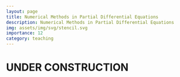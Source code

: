 ```yaml
---
layout: page
title: Numerical Methods in Partial Differential Equations
description: Numerical Methods in Partial Differential Equations
img: assets/img/svg/stencil.svg
importance: 12
category: teaching
---
```

# UNDER CONSTRUCTION
